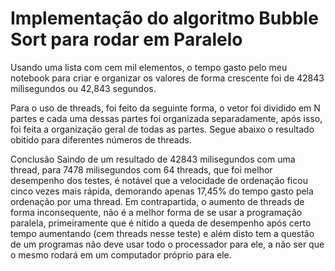 # Implementação do algoritmo Bubble Sort para rodar em Paralelo

Usando uma lista com cem mil elementos, o tempo gasto pelo meu notebook para criar e organizar os valores de forma crescente foi de 42843 milisegundos ou 42,843 segundos. 

Para o uso de threads, foi feito da seguinte forma, o vetor foi dividido em N partes e cada uma dessas partes foi organizada separadamente, após isso, foi feita a organização geral de todas as partes. Segue abaixo o resultado obitido para diferentes números de threads.

Conclusão 
	Saindo de um resultado de 42843 milisegundos com uma thread, para 7478 milisegundos com 64 threads, que foi melhor desempenho dos testes, é notável que a velocidade de ordenação ficou cinco vezes mais rápida, demorando apenas 17,45% do tempo gasto pela ordenação por uma thread.
	Em contrapartida, o aumento de threads de forma inconsequente, não é a melhor forma de se usar a programação paralela, primeiramente que é nítido a queda de desempenho após certo tempo aumentando (cem threads nesse teste) e além disto tem a questão de um programas não deve usar todo o processador para ele, a não ser que o mesmo rodará em um computador próprio para ele.


